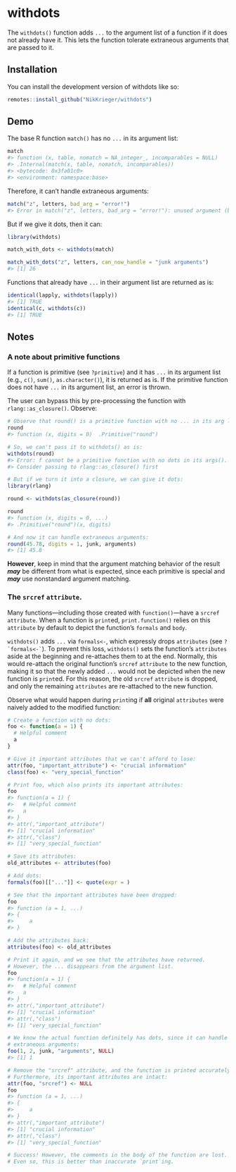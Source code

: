 
<!-- README.md is generated from README.Rmd. Please edit that file -->

# withdots

<!-- badges: start -->
<!-- badges: end -->

The `withdots()` function adds `...` to the argument list of a function
if it does not already have it. This lets the function tolerate
extraneous arguments that are passed to it.

## Installation

You can install the development version of withdots like so:

``` r
remotes::install_github("NikKrieger/withdots")
```

## Demo

The base R function `match()` has no `...` in its argument list:

``` r
match
#> function (x, table, nomatch = NA_integer_, incomparables = NULL) 
#> .Internal(match(x, table, nomatch, incomparables))
#> <bytecode: 0x3fa01c0>
#> <environment: namespace:base>
```

Therefore, it can’t handle extraneous arguments:

``` r
match("z", letters, bad_arg = "error!")
#> Error in match("z", letters, bad_arg = "error!"): unused argument (bad_arg = "error!")
```

But if we give it dots, then it can:

``` r
library(withdots)

match_with_dots <- withdots(match)

match_with_dots("z", letters, can_now_handle = "junk arguments")
#> [1] 26
```

Functions that already have `...` in their argument list are returned as
is:

``` r
identical(lapply, withdots(lapply))
#> [1] TRUE
identical(c, withdots(c))
#> [1] TRUE
```

## Notes

### A note about primitive functions

If a function is primitive (see `?primitive`) and it has `...` in its
argument list (e.g., `c()`, `sum()`, `as.character()`), it is returned
as is. If the primitive function does not have `...` in its argument
list, an error is thrown.

The user can bypass this by pre-processing the function with
`rlang::as_closure()`. Observe:

``` r
# Observe that round() is a primitive function with no ... in its arg list:
round
#> function (x, digits = 0)  .Primitive("round")
```

``` r
# So, we can't pass it to withdots() as is:
withdots(round)
#> Error: f cannot be a primitive function with no dots in its args().
#> Consider passing to rlang::as_closure() first
```

``` r
# But if we turn it into a closure, we can give it dots:
library(rlang)

round <- withdots(as_closure(round))

round
#> function (x, digits = 0, ...) 
#> .Primitive("round")(x, digits)
```

``` r
# And now it can handle extraneous arguments:
round(45.78, digits = 1, junk, arguments)
#> [1] 45.8
```

**However**, keep in mind that the argument matching behavior of the
result ***may*** be different from what is expected, since each
primitive is special and ***may*** use nonstandard argument matching.

### The `srcref` `attribute`.

Many functions—including those created with `function()`—have a `srcref`
`attribute`. When a function is `print`ed, `print.function()` relies on
this `attribute` by default to depict the function’s `formals` and
`body`.

`withdots()` adds `...` via `formals<-`, which expressly drops
`attributes` (see `` ?`formals<-` ``). To prevent this loss,
`withdots()` sets the function’s `attributes` aside at the beginning and
re-attaches them to at the end. Normally, this would re-attach the
original function’s `srcref` `attribute` to the new function, making it
so that the newly added `...` would not be depicted when the new
function is `print`ed. For this reason, the old `srcref` `attribute` is
dropped, and only the remaining `attributes` are re-attached to the new
function.

Observe what would happen during `print`ing if **all** original
`attributes` were naively added to the modified function:

``` r
# Create a function with no dots:
foo <- function(a = 1) {
  # Helpful comment
  a
}

# Give it important attributes that we can't afford to lose:
attr(foo, "important_attribute") <- "crucial information"
class(foo) <- "very_special_function"

# Print foo, which also prints its important attributes:
foo
#> function(a = 1) {
#>   # Helpful comment
#>   a
#> }
#> attr(,"important_attribute")
#> [1] "crucial information"
#> attr(,"class")
#> [1] "very_special_function"
```

``` r
# Save its attributes:
old_attributes <- attributes(foo)

# Add dots:
formals(foo)[["..."]] <- quote(expr = )

# See that the important attributes have been dropped:
foo
#> function (a = 1, ...) 
#> {
#>     a
#> }
```

``` r
# Add the attributes back:
attributes(foo) <- old_attributes

# Print it again, and we see that the attributes have returned.
# However, the ... disappears from the argument list.
foo
#> function(a = 1) {
#>   # Helpful comment
#>   a
#> }
#> attr(,"important_attribute")
#> [1] "crucial information"
#> attr(,"class")
#> [1] "very_special_function"
```

``` r
# We know the actual function definitely has dots, since it can handle
# extraneous arguments:
foo(1, 2, junk, "arguments", NULL)
#> [1] 1
```

``` r
# Remove the "srcref" attribute, and the function is printed accurately.
# Furthermore, its important attributes are intact:
attr(foo, "srcref") <- NULL
foo
#> function (a = 1, ...) 
#> {
#>     a
#> }
#> attr(,"important_attribute")
#> [1] "crucial information"
#> attr(,"class")
#> [1] "very_special_function"

# Success! However, the comments in the body of the function are lost.
# Even so, this is better than inaccurate `print`ing.
```
